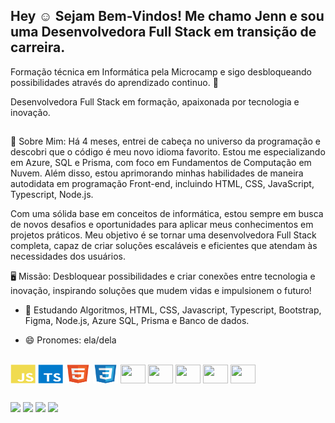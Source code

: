 ## Hey ☺️ Sejam Bem-Vindos! Me chamo Jenn e sou uma Desenvolvedora Full Stack em transição de carreira.
Formação técnica em Informática pela Microcamp e sigo desbloqueando possibilidades através do aprendizado continuo. 🚀 

Desenvolvedora Full Stack em formação, apaixonada por tecnologia e inovação. 
## 
🌟 Sobre Mim: Há 4 meses, entrei de cabeça no universo da programação e descobri que o código é meu novo idioma favorito. 
Estou me especializando em Azure, SQL e Prisma, com foco em Fundamentos de Computação em Nuvem. Além disso, estou aprimorando minhas habilidades de maneira autodidata em programação Front-end, incluindo HTML, CSS, JavaScript, Typescript, Node.js.

Com uma sólida base em conceitos de informática, estou sempre em busca de novos desafios e oportunidades para aplicar meus conhecimentos em projetos práticos. Meu objetivo é se tornar uma desenvolvedora Full Stack completa, capaz de criar soluções escaláveis e eficientes que atendam às necessidades dos usuários. 

🖥️ Missão: Desbloquear possibilidades e criar conexões entre tecnologia e inovação, inspirando soluções que mudem vidas e impulsionem o futuro!

- 🌱 Estudando Algoritmos, HTML, CSS, Javascript, Typescript, Bootstrap, Figma, Node.js, Azure SQL, Prisma e Banco de dados.
  
  
  
- 😄 Pronomes: ela/dela

<div style="display: inline_block"><br>
  <img align="center" alt="Jenn-Js" height="30" width="40" src="https://raw.githubusercontent.com/devicons/devicon/master/icons/javascript/javascript-plain.svg">
  <img align="center" alt="Jenn-Ts" height="30" width="40" src="https://raw.githubusercontent.com/devicons/devicon/master/icons/typescript/typescript-plain.svg">
  <img align="center" alt="Jenn-HTML" height="30" width="40" src="https://raw.githubusercontent.com/devicons/devicon/master/icons/html5/html5-original.svg">
  <img align="center" alt="Jenn-CSS" height="30" width="40" src="https://raw.githubusercontent.com/devicons/devicon/master/icons/css3/css3-original.svg">
  <img align="center" src="https://cdn.jsdelivr.net/gh/devicons/devicon@latest/icons/bootstrap/bootstrap-original.svg" height="30" width="40" />
  <img align="center" src="https://cdn.jsdelivr.net/gh/devicons/devicon@latest/icons/figma/figma-original.svg" height="30" width="40"/>
  <img align="center" src="https://cdn.jsdelivr.net/gh/devicons/devicon@latest/icons/prisma/prisma-original.svg" height="30" width="40" />
  <img align="center" src="https://cdn.jsdelivr.net/gh/devicons/devicon@latest/icons/azuresqldatabase/azuresqldatabase-original.svg" height="30" width="40"/>
  <img align="center"src="https://cdn.jsdelivr.net/gh/devicons/devicon@latest/icons/googlecloud/googlecloud-original.svg" height="30" width="40"/>        
</div>

## 

<div>
  <a href="https://instagram.com/jennifersiilvaa_" target="_blank"><img src="https://img.shields.io/badge/-Instagram-%23E4405F?style=for-the-badge&logo=instagram&logoColor=white" target="_blank"></a>
 <a href="https://discord.com/channels/1182481224741179422/1182481224741179426" target="_blank"><img src="https://img.shields.io/badge/Discord-7289DA?style=for-the-badge&logo=discord&logoColor=white" target="_blank"></a> 
  <a href = "mailto:jsiilva.jennifer@gmail.com"><img src="https://img.shields.io/badge/Gmail-D14836?style=for-the-badge&logo=gmail&logoColor=white" target="_blank"></a>
  <a href="https://www.linkedin.com/in/jenniferjsilva/" target="_blank"><img src="https://img.shields.io/badge/-LinkedIn-%230077B5?style=for-the-badge&logo=linkedin&logoColor=white" target="_blank"></a> 
</div>



